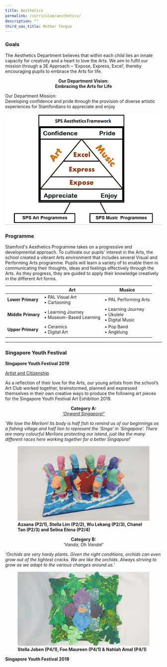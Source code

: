 ```yaml
---
title: Aesthetics
permalink: /curriculum/aesthetics/
description: ""
third_nav_title: Mother Tongue
---
```

### Goals
  
The Aesthetics Department believes that within each child lies an innate capacity for creativity and a heart to love the Arts. We aim to fulfil our mission through a 3E Approach – ‘Expose, Express, Excel’, thereby encouraging pupils to embrace the Arts for life.  

<center>
	<strong> Our Department Vision: </strong><br>
<strong> Embracing the Arts for Life </strong>
</center>
  
Our Department Mission:  
Developing confidence and pride through the provision of diverse artistic experiences for Stamfordians to appreciate and enjoy

![](/images/aest.png)

### Programme

Stamford's Aesthetics Programme takes on a progressive and developmental approach. To cultivate our pupils' interest in the Arts, the school created a vibrant Arts environment that includes several Visual and Performing Arts programme. Pupils will learn a variety of to enable them in communicating their thoughts, ideas and feelings effectively through the Arts. As they progress, they are guided to apply their knowledge creatively in the different Art forms.

|  | Art | Musice |
|---|---|---|
| **Lower Primary** | • PAL Visual Art<br>• Cartooning | • PAL Performing Arts |
| **Middle Primary** | • Learning Journey<br>• Museum-Based Learning | • Learning Journey<br>• Ukulele<br>• Digital Music |
| **Upper Primary** | • Ceramics<br>• Digital Art | • Pop Band<br>• Angklung |
| | |

----

### Singapore Youth Festival

**Singapore Youth Festival 2019**

<u>Artist and Citizenship</u>

As a reflection of their love for the Arts, our young artists from the school’s Art Club worked together, brainstormed, planned and expressed themselves in their own creative ways to produce the following art pieces for the Singapore Youth Festival Art Exhibition 2019.

<center>
<strong>Category A:</strong> <br>
	<u><i>‘Onward Singapore!’</i></u>

</center>

_‘We love the Merlion! Its body is half fish to remind us of our beginnings as a fishing village and half lion to represent the ‘Singa’ in ‘Singapore’. There are many colourful Merlions protecting our island, just like the many different races here working together for a better Singapura!’_

<figure>
<img src="/images/syf%201.jpg">
<figcaption> <strong> Azaana (P2/1), Stella Lim (P2/2), Wu Lekang (P2/3), Chanel Tan (P2/3) and Selina Elena (P2/4) </strong> </figcaption>
</figure>

<center>
<strong>Category B: </strong> <br>
<i>‘Vanda, Oh Vanda!’</i>
</center>
	
_‘Orchids are very hardy plants. Given the right conditions, orchids can even grow out of the tightest cracks. We are like the orchids. Always striving to grow as we adapt to the various changes around us.’_

<figure>
<img src="/images/syf%202.jpg">
<figcaption> <strong> Stella Joben (P4/1), Foo Maureen (P4/1) & Nahlah Amal (P4/1) </strong> </figcaption>
</figure>

**Singapore Youth Festival 2018**